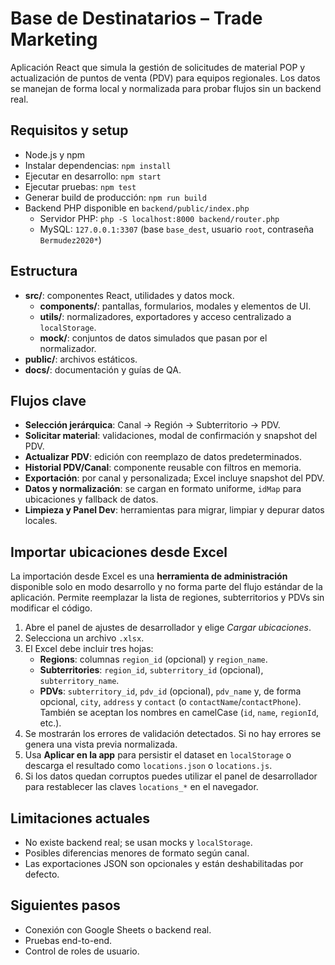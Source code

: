 # Base de Destinatarios – Trade Marketing

Aplicación React que simula la gestión de solicitudes de material POP y actualización de puntos de venta (PDV) para equipos regionales. Los datos se manejan de forma local y normalizada para probar flujos sin un backend real.

## Requisitos y setup
- Node.js y npm
- Instalar dependencias: `npm install`
- Ejecutar en desarrollo: `npm start`
- Ejecutar pruebas: `npm test`
- Generar build de producción: `npm run build`
- Backend PHP disponible en `backend/public/index.php`
   - Servidor PHP: `php -S localhost:8000 backend/router.php`
  - MySQL: `127.0.0.1:3307` (base `base_dest`, usuario `root`, contraseña `Bermudez2020*`)

## Estructura
- **src/**: componentes React, utilidades y datos mock.
  - **components/**: pantallas, formularios, modales y elementos de UI.
  - **utils/**: normalizadores, exportadores y acceso centralizado a `localStorage`.
  - **mock/**: conjuntos de datos simulados que pasan por el normalizador.
- **public/**: archivos estáticos.
- **docs/**: documentación y guías de QA.

## Flujos clave
- **Selección jerárquica**: Canal → Región → Subterritorio → PDV.
- **Solicitar material**: validaciones, modal de confirmación y snapshot del PDV.
- **Actualizar PDV**: edición con reemplazo de datos predeterminados.
- **Historial PDV/Canal**: componente reusable con filtros en memoria.
- **Exportación**: por canal y personalizada; Excel incluye snapshot del PDV.
- **Datos y normalización**: se cargan en formato uniforme, `idMap` para ubicaciones y fallback de datos.
- **Limpieza y Panel Dev**: herramientas para migrar, limpiar y depurar datos locales.

## Importar ubicaciones desde Excel

La importación desde Excel es una **herramienta de administración** disponible solo en modo desarrollo y no forma parte del flujo estándar de la aplicación. Permite reemplazar la lista de regiones, subterritorios y PDVs sin modificar el código.

1. Abre el panel de ajustes de desarrollador y elige *Cargar ubicaciones*.
2. Selecciona un archivo `.xlsx`.
3. El Excel debe incluir tres hojas:
   - **Regions**: columnas `region_id` (opcional) y `region_name`.
   - **Subterritories**: `region_id`, `subterritory_id` (opcional), `subterritory_name`.
   - **PDVs**: `subterritory_id`, `pdv_id` (opcional), `pdv_name` y, de forma opcional,
     `city`, `address` y `contact` (o `contactName`/`contactPhone`).
     También se aceptan los nombres en camelCase (`id`, `name`, `regionId`, etc.).
4. Se mostrarán los errores de validación detectados. Si no hay errores se
   genera una vista previa normalizada.
5. Usa **Aplicar en la app** para persistir el dataset en `localStorage` o
   descarga el resultado como `locations.json` o `locations.js`.
6. Si los datos quedan corruptos puedes utilizar el panel de desarrollador para
   restablecer las claves `locations_*` en el navegador.

## Limitaciones actuales
- No existe backend real; se usan mocks y `localStorage`.
- Posibles diferencias menores de formato según canal.
- Las exportaciones JSON son opcionales y están deshabilitadas por defecto.

## Siguientes pasos
- Conexión con Google Sheets o backend real.
- Pruebas end-to-end.
- Control de roles de usuario.
